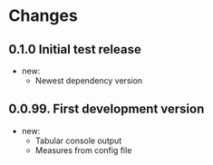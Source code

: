 # Changes

## 0.1.0 Initial test release
* new:
  * Newest dependency version

## 0.0.99. First development version
* new:
  * Tabular console output
  * Measures from config file
    
